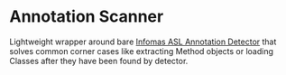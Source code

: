 # Annotation Scanner

Lightweight wrapper around bare [Infomas ASL Annotation Detector](https://github.com/rmuller/infomas-asl) that solves
common corner cases like extracting Method objects or loading Classes after they have been found by detector.
